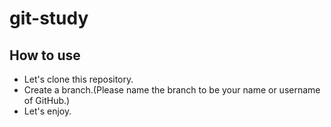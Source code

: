 # git-study
## How to use
- Let's clone this repository.
- Create a branch.(Please name the branch to be your name or username of GitHub.)
- Let's enjoy.
